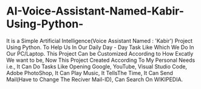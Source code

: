 # AI-Voice-Assistant-Named-Kabir-Using-Python-
It is a Simple Artificial Intelligence(Voice Assistant Named : 'Kabir') Project Using Python. 
To Help Us In Our Daily Day - Day Task Like Which We Do In Our PC/Laptop. 
This Project Can be Customized According to How Excatly We want to be, 
Now This Project Created According To My Personal Needs i.e., 
  It Can Do Tasks Like Opening Google, YouTube, Visual Studio Code, Adobe PhotoShop,
                       It Can Play Music,
                       It TellsThe Time,
                       It Can Send Mail(Have to Change The Reciver Mail-ID),
                       Can Search On WIKIPEDIA.

